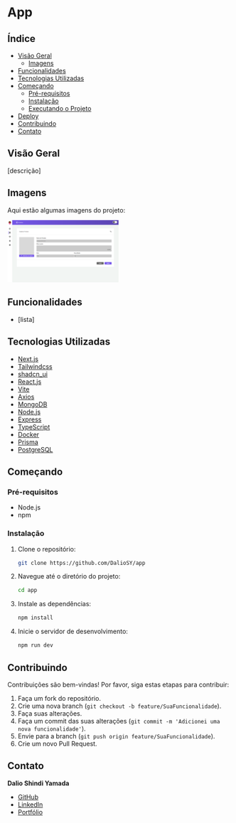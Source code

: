 # App

## Índice

- [Visão Geral](#visão-geral)
  - [Imagens](#Imagens)
- [Funcionalidades](#funcionalidades)
- [Tecnologias Utilizadas](#tecnologias-utilizadas)
- [Começando](#começando)
  - [Pré-requisitos](#pré-requisitos)
  - [Instalação](#instalação)
  - [Executando o Projeto](#executando-o-projeto)
- [Deploy](#deploy)
- [Contribuindo](#contribuindo)
- [Contato](#contato)

## Visão Geral

[descrição]

## Imagens

Aqui estão algumas imagens do projeto:

<div>
    <img src="./img/git-1.png" alt="Imagem 1" width="250"/>
</div>

## Funcionalidades

- [lista]

## Tecnologias Utilizadas

- [Next.js](https://nextjs.org/)
- [Tailwindcss](https://tailwindcss.com/)
- [shadcn_ui](https://ui.shadcn.com/)
- [React.js](https://reactjs.org/)
- [Vite](https://vitejs.dev/)
- [Axios](https://axios-http.com/)
- [MongoDB](https://www.mongodb.com/)
- [Node.js](https://nodejs.org/pt)
- [Express](https://expressjs.com/)
- [TypeScript](https://www.typescriptlang.org/)
- [Docker](https://www.docker.com/)
- [Prisma](https://www.prisma.io/)
- [PostgreSQL](https://www.postgresql.org/)

## Começando

### Pré-requisitos

- Node.js
- npm

### Instalação

1. Clone o repositório:

   ```bash
   git clone https://github.com/DalioSY/app
   ```

2. Navegue até o diretório do projeto:

   ```bash
   cd app
   ```

3. Instale as dependências:

   ```bash
   npm install
   ```

4. Inicie o servidor de desenvolvimento:

   ```bash
   npm run dev
   ```

## Contribuindo

Contribuições são bem-vindas! Por favor, siga estas etapas para contribuir:

1. Faça um fork do repositório.
2. Crie uma nova branch (`git checkout -b feature/SuaFuncionalidade`).
3. Faça suas alterações.
4. Faça um commit das suas alterações (`git commit -m 'Adicionei uma nova funcionalidade'`).
5. Envie para a branch (`git push origin feature/SuaFuncionalidade`).
6. Crie um novo Pull Request.

## Contato

**Dalio Shindi Yamada**

- [GitHub](https://github.com/DalioSY)
- [LinkedIn](https://www.linkedin.com/in/dalio-s-yamada)
- [Portfólio](https://portfolio-dalio.vercel.app/)
